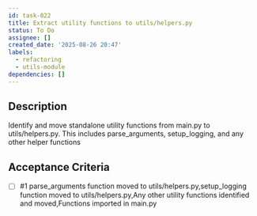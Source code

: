 ```yaml
---
id: task-022
title: Extract utility functions to utils/helpers.py
status: To Do
assignee: []
created_date: '2025-08-26 20:47'
labels:
  - refactoring
  - utils-module
dependencies: []
---
```


## Description

Identify and move standalone utility functions from main.py to utils/helpers.py. This includes parse_arguments, setup_logging, and any other helper functions

## Acceptance Criteria
<!-- AC:BEGIN -->
- [ ] #1 parse_arguments function moved to utils/helpers.py,setup_logging function moved to utils/helpers.py,Any other utility functions identified and moved,Functions imported in main.py
<!-- AC:END -->
